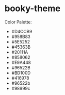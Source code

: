 # booky-theme

Color Palette:
- #D4CCB9
- #958B83
- #5E5252
- #45363B
- #20111A
- #858062
- #E9A448
- #96522B
- #BD100D
- #416978
- #96522b
- #98999c

